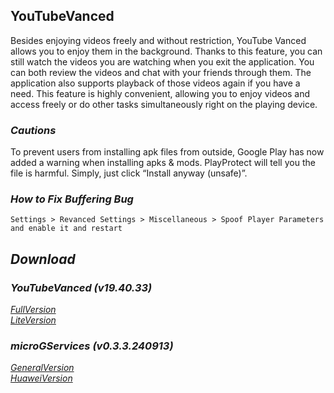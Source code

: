 ## YouTubeVanced
Besides enjoying videos freely and without restriction, YouTube Vanced allows you to enjoy them in the background. Thanks to this feature, you can still watch the videos you are watching when you exit the application. You can both review the videos and chat with your friends through them. The application also supports playback of those videos again if you have a need. This feature is highly convenient, allowing you to enjoy videos and access freely or do other tasks simultaneously right on the playing device.

### *Cautions*
To prevent users from installing apk files from outside, Google Play has now added a warning when installing apks & mods. PlayProtect will tell you the file is harmful. Simply, just click “Install anyway (unsafe)”.

### *How to Fix Buffering Bug*
`Settings > Revanced Settings > Miscellaneous > Spoof Player Parameters and enable it and restart`

## *Download*

### *YouTubeVanced (v19.40.33)*
[*FullVersion*]()
<br />
[*LiteVersion*]()

### *microGServices (v0.3.3.240913)*
[*GeneralVersion*]()
<br />
[*HuaweiVersion*]()
